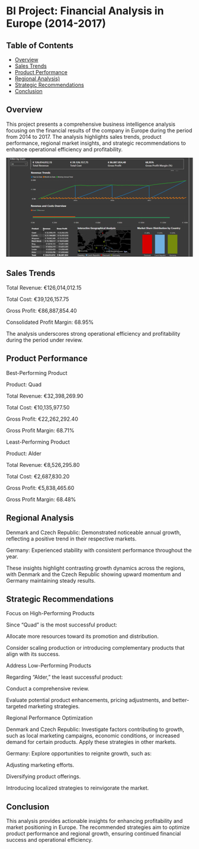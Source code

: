 # BI Project: Financial Analysis in Europe (2014-2017)

## Table of Contents
- [Overview](#Overview)
- [Sales Trends](#Sales-Trends)
- [Product Performance](#Product-Performance)
- [Regional Analysis)](#Regional-Analysis)
- [Strategic Recommendations](#Strategic-Recommendations)
- [Conclusion](#Conclusion)

## Overview

This project presents a comprehensive business intelligence analysis focusing on the financial results of the company in Europe during the period from 2014 to 2017. The analysis highlights sales trends, product performance, regional market insights, and strategic recommendations to enhance operational efficiency and profitability. 

![alt text](https://github.com/RCoelhojr/BI-EuroFinance-Report/blob/main/Files/Dashboard-Image.png)

## Sales Trends

Total Revenue: €126,014,012.15

Total Cost: €39,126,157.75

Gross Profit: €86,887,854.40

Consolidated Profit Margin: 68.95%

The analysis underscores strong operational efficiency and profitability during the period under review.

## Product Performance

Best-Performing Product

Product: Quad

Total Revenue: €32,398,269.90

Total Cost: €10,135,977.50

Gross Profit: €22,262,292.40

Gross Profit Margin: 68.71%

Least-Performing Product

Product: Alder

Total Revenue: €8,526,295.80

Total Cost: €2,687,830.20

Gross Profit: €5,838,465.60

Gross Profit Margin: 68.48%

## Regional Analysis

Denmark and Czech Republic: Demonstrated noticeable annual growth, reflecting a positive trend in their respective markets.

Germany: Experienced stability with consistent performance throughout the year.

These insights highlight contrasting growth dynamics across the regions, with Denmark and the Czech Republic showing upward momentum and Germany maintaining steady results.

## Strategic Recommendations

Focus on High-Performing Products

Since “Quad” is the most successful product:

Allocate more resources toward its promotion and distribution.

Consider scaling production or introducing complementary products that align with its success.

Address Low-Performing Products

Regarding “Alder,” the least successful product:

Conduct a comprehensive review.

Evaluate potential product enhancements, pricing adjustments, and better-targeted marketing strategies.

Regional Performance Optimization

Denmark and Czech Republic: Investigate factors contributing to growth, such as local marketing campaigns, economic conditions, or increased demand for certain products. Apply these strategies in other markets.

Germany: Explore opportunities to reignite growth, such as:

Adjusting marketing efforts.

Diversifying product offerings.

Introducing localized strategies to reinvigorate the market.

## Conclusion

This analysis provides actionable insights for enhancing profitability and market positioning in Europe. The recommended strategies aim to optimize product performance and regional growth, ensuring continued financial success and operational efficiency.
